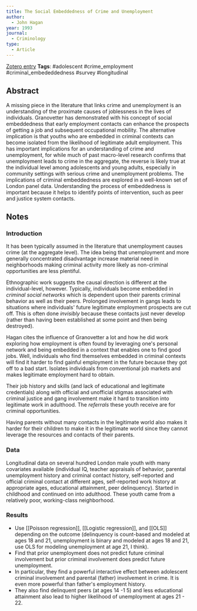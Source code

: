 ```yaml
---
title: The Social Embeddedness of Crime and Unemployment
author:
  - John Hagan
year: 1993
journal:
  - Criminology
type:
  - Article
---
```

[Zotero entry](zotero://select/items/@haganSocialEmbeddednessCrime1993)
**Tags**: #adolescent #crime_employment #criminal_embededdedness #survey #longitudinal
## Abstract

A missing piece in the literature that links crime and unemployment is an understanding of the proximate causes of joblessness in the lives of individuals. Granovetter has demonstrated with his concept of social embeddedness that early employment contacts can enhance the prospects of getting a job and subsequent occupational mobility. The alternative implication is that youths who are embedded in criminal contexts can become isolated from the likelihood of legitimate adult employment. This has important implications for an understanding of crime and unemployment, for while much of past macro-level research confirms that unemployment leads to crime in the aggregate, the reverse is likely true at the individual level among adolescents and young adults, especially in community settings with serious crime and unemployment problems. The implications of criminal embeddedness are explored in a well-known set of London panel data. Understanding the process of embeddedness is important because it helps to identify points of intervention, such as peer and justice system contacts.

## Notes

### Introduction

It has been typically assumed in the literature that unemployment causes crime (at the aggregate level). The idea being that unemployment and more generally concentrated disadvantage increase material need in neighborhoods making criminal activity more likely as non-criminal opportunities are less plentiful.

Ethnographic work suggests the causal direction is different at the individual-level, however. Typically, individuals become embedded in *criminal social networks* which is dependent upon their parents criminal behavior as well as their peers. Prolonged involvement in gangs leads to situations where individuals' future legitimate employment prospects are cut off. This is often done *invisibly* because these contacts just never develop (rather than having been established at some point and then being destroyed).

Hagan cites the influence of Granovetter a lot and how he did work exploring how employment is often found by leveraging one's personal network and being embedded in a context that enables one to find good jobs. Well, individuals who find themselves embedded in criminal contexts will find it harder to find gainful employment in the future because they got off to a bad start. Isolates individuals from conventional job markets and makes legitimate employment hard to obtain.

Their job history and skills (and lack of educational and legitimate credentials) along with official and unofficial stigmas associated with criminal justice and gang involvement make it hard to transition into legitimate work in adulthood. The *referrals* these youth receive are for criminal opportunities.

Having parents without many contacts in the legitimate world also makes it harder for their children to make it in the legitimate world since they cannot leverage the resources and contacts of their parents.

### Data

Longitudinal data on several hundred London male youth with many covariates available (individual IQ, teacher appraisals of behavior, parental unemployment history and criminal contact history, self-reported and official criminal contact at different ages, self-reported work history at appropriate ages, educational attainment, peer delinquency). Started in childhood and continued on into adulthood. These youth came from a relatively poor, working-class neighborhood.

### Results

* Use [[Poisson regression]], [[Logistic regression]], and [[OLS]] depending on the outcome (delinquency is count-based and modeled at ages 18 and 21, unemployment is binary and modeled at ages 18 and 21, use OLS for modeling unemployment at age 21, I think).
* Find that prior unemployment does not predict future criminal involvement but prior criminal involvement does predict future unemployment.
* In particular, they find a powerful interactive effect between adolescent criminal involvement and parental (father) involvement in crime. It is even more powerful than father's employment history.
* They also find delinquent peers (at ages 14 -1 5) and less educational attainment also lead to higher likelihood of unemployment at ages 21 - 22.
